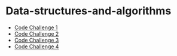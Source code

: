 # Data-structures-and-algorithms

- [Code Challenge 1](/CodeChallenge1/README.md)
- [Code Challenge 2](/CodeChallenge2/README.md)
- [Code Challenge 3](/CodeChallenge3/README.md)
- [Code Challenge 4 ](/LinkedList/README.md)
